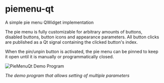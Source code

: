 # piemenu-qt
A simple pie menu QWidget implementation

 The pie menu is fully customizable for arbitrary amounts of buttons,
 disabled buttons, button icons and appearance parameters.
 All button clicks are published as a Qt signal containing the
 clicked button's index.
 
 When the pin/unpin button is activated, the pie menu can be pinned
 to keep it open until it is manually or programmatically closed.

![PieMenuQt Demo Program](https://github.com/SimonBuxx/piemenu-qt/blob/bcb807b93e545e65748bcaec6b2806e3200d1612/demo_program.png)

*The demo program that allows setting of multiple parameters*
